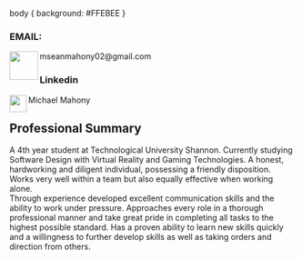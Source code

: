 body {
 background: #FFEBEE
}  
 ### EMAIL:
 
<img align="left"  src="https://github.com/user-attachments/assets/f9d59a83-4eb4-45f0-bcc7-5e7c19321aa0" width="50" height="50">
 mseanmahony02@gmail.com

 
 ### Linkedin

 
 <img align="left"   src="https://github.com/user-attachments/assets/a6af13a3-07b9-458d-afe8-efc145d15984" width="30" height="30">
 Michael Mahony



## Professional Summary
A 4th year student at Technological University Shannon. Currently studying Software Design with Virtual Reality and Gaming Technologies. A honest, hardworking and diligent individual, possessing a friendly disposition. Works very well within a team but also equally effective when working alone.  
Through experience developed excellent communication skills and the ability to work under pressure. Approaches every role in a thorough professional manner and take great pride in completing all tasks to the highest possible standard. Has a proven ability to learn new skills quickly and a willingness to further develop skills as well as taking orders and direction from others. 

